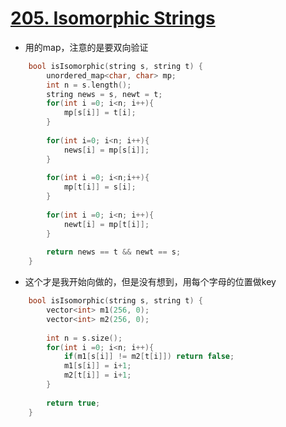 # [205. Isomorphic Strings](https://leetcode.com/problems/isomorphic-strings/#/description)
* 用的map，注意的是要双向验证

```C++
    bool isIsomorphic(string s, string t) {
        unordered_map<char, char> mp;
        int n = s.length();
        string news = s, newt = t;
        for(int i =0; i<n; i++){
            mp[s[i]] = t[i];
        }
        
        for(int i=0; i<n; i++){
            news[i] = mp[s[i]];
        }
        
        for(int i =0; i<n;i++){
            mp[t[i]] = s[i];
        }
        
        for(int i =0; i<n; i++){
            newt[i] = mp[t[i]];
        }
        
        return news == t && newt == s;
    }
```

* 这个才是我开始向做的，但是没有想到，用每个字母的位置做key

```C++
    bool isIsomorphic(string s, string t) {
        vector<int> m1(256, 0);
        vector<int> m2(256, 0);
        
        int n = s.size();
        for(int i =0; i<n; i++){
            if(m1[s[i]] != m2[t[i]]) return false;
            m1[s[i]] = i+1;
            m2[t[i]] = i+1;
        }
        
        return true;
    }

```
